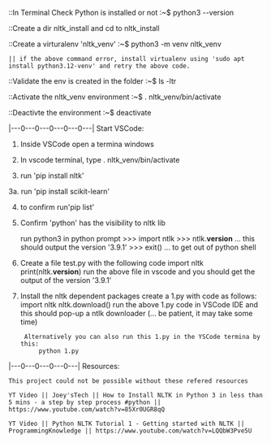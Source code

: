 ::In Terminal Check Python is installed or not 
    :~<path>$ python3 --version

::Create a dir nltk_install and cd to nltk_install 

::Create a virturalenv 'nltk_venv'
    :~<path>$ python3 -m venv nltk_venv

    || if the above command error, install virtualenv using 'sudo apt install python3.12-venv' and retry the above code.

::Validate the env is created in the folder
    :~<path>$ ls -ltr

::Activate the nltk_venv environment
    :~<path>$ . nltk_venv/bin/activate

::Deactivte the environment 
    :~<path>$ deactivate 

|---0---0---0---0---0---|
Start VSCode:

1. Inside VSCode open a termina windows

2. In vscode terminal, type . nltk_venv/bin/activate

3. run 'pip install nltk' 

3a. run 'pip install scikit-learn'

4. to confirm run'pip list'

5. Confirm 'python' has the visibility to nltk lib
    
    run python3 
    in python prompt 
        >>> import ntlk
        >>> ntlk.__version__   ... this should output the version '3.9.1'
        >>> exit()  ... to get out of python shell

4. Create a file test.py with the following code
        import nltk
        print(nltk.__version__)
    run the above file in vscode and you should get the output of the version '3.9.1'

5. Install the nltk dependent packages 
        create a 1.py with code as follows:
            import nltk
            nltk.download()
        run the above 1.py code in VSCode IDE and this should pop-up a ntlk downloader
            (... be patient, it may take some time)

        Alternatively you can also run this 1.py in the YSCode termina by this:
            python 1.py

        
|---0---0---0---0---|
Resources: 

    This project could not be possible without these refered resources 

    YT Video || Joey'sTech || How to Install NLTK in Python 3 in less than 5 mins - a step by step process #python || https://www.youtube.com/watch?v=85Xr0UGR8qQ

    YT Video || Python NLTK Tutorial 1 - Getting started with NLTK || ProgrammingKnowledge || https://www.youtube.com/watch?v=LQQbW3Pve5U
